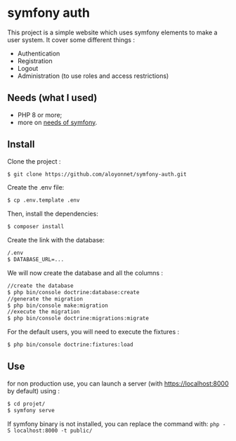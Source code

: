 symfony auth
========================

This project is a simple website which uses symfony elements to make a user system.
It cover some different things :
  * Authentication
  * Registration
  * Logout
  * Administration (to use roles and access restrictions)

Needs (what I used)
------------

  * PHP 8 or more;
  * more on [needs of symfony][1].

Install
------------

Clone the project :

```bash
$ git clone https://github.com/aloyonnet/symfony-auth.git
```

Create the .env file:

```bash
$ cp .env.template .env
```

Then, install the dependencies:

```bash
$ composer install
```

Create the link with the database:
```bash
/.env
$ DATABASE_URL=...
```

We will now create the database and all the columns :
```bash
//create the database
$ php bin/console doctrine:database:create
//generate the migration
$ php bin/console make:migration
//execute the migration
$ php bin/console doctrine:migrations:migrate
```

For the default users, you will need to execute the fixtures :
```bash
$ php bin/console doctrine:fixtures:load
```

Use
-----

for non production use, you can launch a server (with <https://localhost:8000> by default) using :

```bash
$ cd projet/
$ symfony serve
```

If symfony binary is not installed, you can replace the command with:
`php -S localhost:8000 -t public/`

[1]: https://symfony.com/doc/current/reference/requirements.html

